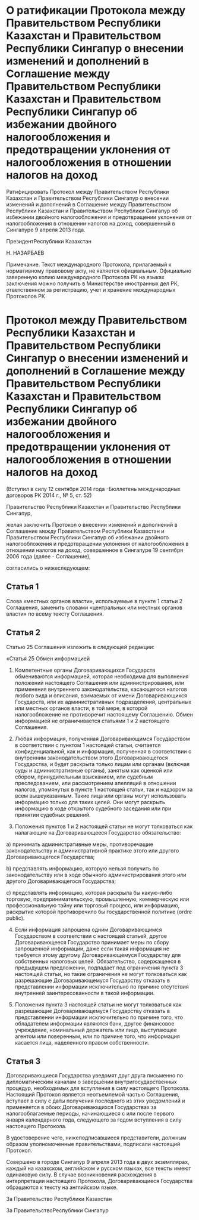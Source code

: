 # О ратификации Протокола между Правительством Республики Казахстан и Правительством Республики Сингапур о внесении изменений и дополнений в Соглашение между Правительством Республики Казахстан и Правительством Республики Сингапур об избежании двойного налогообложения и предотвращении уклонения от налогообложения в отношении налогов на доход

Ратифицировать Протокол между Правительством Республики Казахстан и Правительством Республики Сингапур о внесении изменений и дополнений в Соглашение между Правительством Республики Казахстан и Правительством Республики Сингапур об избежании двойного налогообложения и предотвращении уклонения от налогообложения в отношении налогов на доход, совершенный в Сингапуре 9 апреля 2013 года.

ПрезидентРеспублики Казахстан

Н. НАЗАРБАЕВ

Примечание. Текст международного Протокола, прилагаемый к нормативному правовому акту, не является официальным. Официально заверенную копию международного Протокола РК на языках заключения можно получить в Министерстве иностранных дел РК, ответственном за регистрацию, учет и хранение международных Протоколов РК

# Протокол между Правительством Республики Казахстан и Правительством Республики Сингапур о внесении изменений и дополнений в Соглашение между Правительством Республики Казахстан и Правительством Республики Сингапур об избежании двойного налогообложения и предотвращении уклонения от налогообложения в отношении налогов на доход

(Вступил в силу 12 сентября 2014 года -Бюллетень международных договоров РК 2014 г., № 5, ст. 52)

Правительство Республики Казахстан и Правительство Республики Сингапур,

желая заключить Протокол о внесении изменений и дополнений в Соглашение между Правительством Республики Казахстан и Правительством Республики Сингапур об избежании двойного налогообложения и предотвращении уклонения от налогообложения в отношении налогов на доход, совершенное в Сингапуре 19 сентября 2006 года (далее - Соглашение),

согласились о нижеследующем:

## Статья 1

Слова «местных органов власти», используемые в пункте 1 статьи 2 Соглашения, заменить словами «центральных или местных органов власти» по всему тексту Соглашения.

## Статья 2

Статью 25 Соглашения изложить в следующей редакции:

«Статья 25 Обмен информацией

1. Компетентные органы Договаривающихся Государств обмениваются информацией, которая необходима для выполнения положений настоящего Соглашения или администрирования, или применения внутреннего законодательства, касающегося налогов любого вида и описания, взимаемых от имени Договаривающихся Государств, или их административных подразделений, центральных или местных органов власти, в той мере, в которой налогообложение не противоречит настоящему Соглашению. Обмен информацией не ограничивается статьями 1 и 2 настоящего Соглашения.

2. Любая информация, полученная Договаривающимся Государством в соответствии с пунктом 1 настоящей статьи, считается конфиденциальной, как и информация, полученная в соответствии с внутренним законодательством этого Договаривающегося Государства, и будет раскрыта только лицам или органам (включая суды и административные органы), занятым как оценкой или сбором, принудительным взысканием, или судебным преследованием, или рассмотрением апелляций в отношении налогов, упомянутых в пункте 1 настоящей статьи, так и надзором за всем вышеуказанным. Такие лица или органы могут использовать информацию только для таких целей. Они могут раскрыть информацию в ходе открытого судебного заседания или при принятии судебных решений.

3. Положения пунктов 1 и 2 настоящей статьи не могут толковаться как налагающие на Договаривающееся Государство обязательство:

a) принимать административные меры, противоречащие законодательству и административной практике этого или другого Договаривающегося Государства;

b) представлять информацию, которую нельзя получить по законодательству или в ходе обычного администрирования этого или другого Договаривающегося Государства;

c) представлять информацию, которая раскрыла бы какую-либо торговую, предпринимательскую, промышленную, коммерческую или профессиональную тайну или торговый процесс, или информацию, раскрытие которой противоречило бы государственной политике (ordre public).

4. Если информация запрошена одним Договаривающимся Государством в соответствии с настоящей статьей, другое Договаривающееся Государство принимает меры по сбору запрошенной информации, даже если такая информация не требуется этому другому Договаривающемуся Государству для собственных налоговых целей. Обязательство, содержащееся в предыдущем предложении, подпадает под ограничения пункта 3 настоящей статьи, но такие ограничения не могут толковаться как разрешающие Договаривающемуся Государству отказать в представлении информации исключительно по причине отсутствия внутренней заинтересованности в такой информации.

5. Положения пункта 3 настоящей статьи не могут толковаться как разрешающие Договаривающемуся Государству отказать в представлении информации исключительно по причине того, что обладателем информации являются банк, другое финансовое учреждение, номинальный держатель или лицо, выступающее агентом или поверенным, или по причине того, что информация касается лица, наделенного правом собственности.

## Статья 3

Договаривающиеся Государства уведомят друг друга письменно по дипломатическим каналам о завершении внутригосударственных процедур, необходимых для вступления в силу настоящего Протокола. Настоящий Протокол является неотъемлемой частью Соглашения, вступает в силу с даты получения последнего из этих уведомлений и применяется в обоих Договаривающихся Государствах за налогооблагаемые периоды, начинающиеся с или после первого января календарного года, следующего за годом вступления в силу настоящего Протокола.

В удостоверение чего, нижеподписавшиеся представители, должным образом уполномоченные правительствами, подписали настоящий Протокол.

Совершено в городе Сингапур 9 апреля 2013 года в двух экземплярах, каждый на казахском, английском и русском языках, все тексты имеют одинаковую силу. В случае возникновения расхождения в интерпретации настоящего Протокола, Договаривающиеся Государства обращаются к тексту на английском языке.

За Правительство Республики Казахстан

За ПравительствоРеспублики Сингапур

